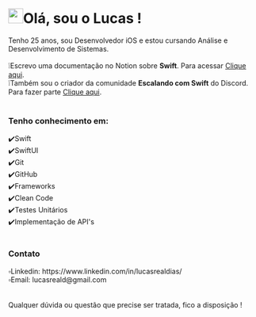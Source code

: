 
<h1 align="left"><img src="https://raw.githubusercontent.com/kaueMarques/kaueMarques/master/hi.gif" height="30px">Olá, sou o <strong>Lucas</strong> !</h1>
Tenho 25 anos, sou Desenvolvedor iOS e estou cursando Análise e Desenvolvimento de Sistemas.<br><br>
❕Escrevo uma documentação no Notion sobre <strong>Swift</strong>. Para acessar <a href="https://lucasreald.notion.site/lucasreald/Guia-Swift-820bffbbb32c4f5ca658e3ab725c12d1" target="_blank">Clique aqui</a>.<br>
❕Também sou o criador da comunidade <strong>Escalando com Swift</strong> do Discord. Para fazer parte <a href="https://discord.gg/aQyPJ5Uehj" target="_blank">Clique aqui</a>.<br><br>

<h3>Tenho conhecimento em:</h3>
 ✔️Swift<br>
 ✔️SwiftUI<br>
 ✔️Git<br>
 ✔️GitHub<br>
 ✔️Frameworks<br>
 ✔️Clean Code<br>
 ✔️Testes Unitários<br>
 ✔️Implementação de API's<br>
<br>
<h3>Contato</h3>
▫️Linkedin: https://www.linkedin.com/in/lucasrealdias/<br>
▫️Email: lucasreald@gmail.com
<br><br><br>
Qualquer dúvida ou questão que precise ser tratada, fico a disposição !
